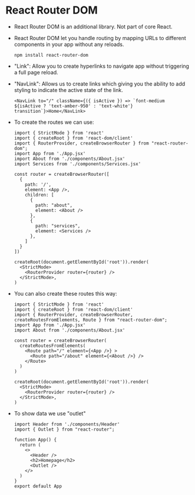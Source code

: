 # React Router DOM

- React Router DOM is an additional library. Not part of core React.

- React Router DOM let you handle routing by mapping URLs to different components in your app without any reloads.
  ```
  npm install react-router-dom
  ```

- "Link": Allow you to create hyperlinks to navigate app without triggering a full page reload.

- "NavLink": Allows us to create links which giving you the ability to add styling to indicate the active state of the link.
  ```
  <NavLink to="/" className={({ isActive }) => `font-medium ${isActive ? 'text-amber-950' : 'text-white'} transition`}>Home</NavLink>
  ```

- To create the routes we can use:
  ```
  import { StrictMode } from 'react'
  import { createRoot } from 'react-dom/client'
  import { RouterProvider, createBrowserRouter } from "react-router-dom";
  import App from './App.jsx'
  import About from './components/About.jsx'
  import Services from './components/Services.jsx'

  const router = createBrowserRouter([
    {
      path: '/',
      element: <App />,
      children: [
        {
          path: "about",
          element: <About />
        },
        {
          path: "services",
          element: <Services />
        },
      ]
    }
  ])

  createRoot(document.getElementById('root')).render(
    <StrictMode>
      <RouterProvider router={router} />
    </StrictMode>,
  )
  ```


- You can also create these routes this way:
  ```
  import { StrictMode } from 'react'
  import { createRoot } from 'react-dom/client'
  import { RouterProvider, createBrowserRouter, createRoutesFromElements, Route } from "react-router-dom";
  import App from './App.jsx'
  import About from './components/About.jsx'

  const router = createBrowserRouter(
    createRoutesFromElements(
      <Route path="/" element={<App />} >
        <Route path="/about" element={<About />} />
      </Route>
    )
  )

  createRoot(document.getElementById('root')).render(
    <StrictMode>
      <RouterProvider router={router} />
    </StrictMode>,
  )
  ```


- To show data we use "outlet"
  ```
  import Header from './components/Header'
  import { Outlet } from "react-router";

  function App() {
    return (
      <>
        <Header />
        <h2>Homepage</h2>
        <Outlet />
      </>
    )
  }
  export default App
  ```
